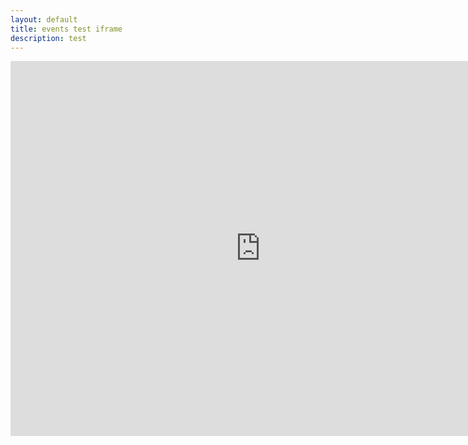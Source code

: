 ```yaml
---
layout: default
title: events test iframe
description: test
---
```


<iframe src="https://calendar.google.com/calendar/embed?height=600&amp;wkst=2&amp;hl=en&amp;src=osium.contact%40gmail.com&amp;ctz=Europe%2FBerlin" style="border-width:0" width="800" height="600" frameborder="0" scrolling="no"></iframe>
